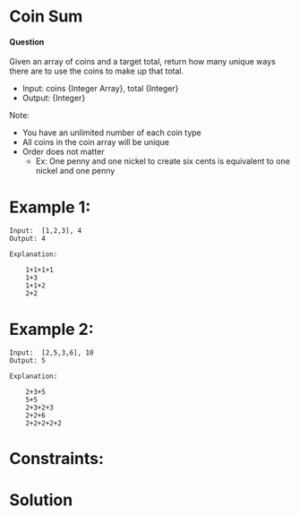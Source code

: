 # Coin Sum
 
#### Question
Given an array of coins and a target total, return how many unique ways there are to use the coins to make up that total.
*  Input:  coins {Integer Array}, total {Integer}
*  Output: {Integer}

Note: 
 * You have an unlimited number of each coin type
 * All coins in the coin array will be unique
 * Order does not matter
   - Ex: One penny and one nickel to create six cents is equivalent to one nickel and one penny

# Example 1:

```
Input:  [1,2,3], 4
Output: 4

Explanation:

	1+1+1+1
	1+3
	1+1+2
	2+2
 ```
 
# Example 2:

```
Input:  [2,5,3,6], 10
Output: 5

Explanation:

	2+3+5
	5+5
	2+3+2+3
	2+2+6
	2+2+2+2+2
```

# Constraints:

 
# Solution

